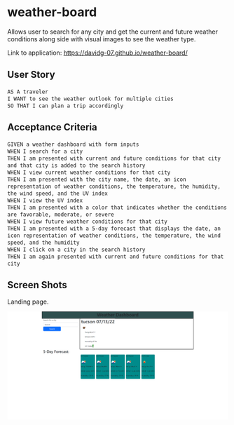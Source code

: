 # weather-board
Allows user to search for any city and get the current and future weather conditions along side with visual images to see the weather type.

Link to application: 
https://davidg-07.github.io/weather-board/

## User Story

```
AS A traveler
I WANT to see the weather outlook for multiple cities
SO THAT I can plan a trip accordingly

```


## Acceptance Criteria

```
GIVEN a weather dashboard with form inputs
WHEN I search for a city
THEN I am presented with current and future conditions for that city and that city is added to the search history
WHEN I view current weather conditions for that city
THEN I am presented with the city name, the date, an icon representation of weather conditions, the temperature, the humidity, the wind speed, and the UV index
WHEN I view the UV index
THEN I am presented with a color that indicates whether the conditions are favorable, moderate, or severe
WHEN I view future weather conditions for that city
THEN I am presented with a 5-day forecast that displays the date, an icon representation of weather conditions, the temperature, the wind speed, and the humidity
WHEN I click on a city in the search history
THEN I am again presented with current and future conditions for that city

```
## Screen Shots

Landing page.

![Main weather page](/assests/images/screencapture-file-C-Users-david-BootCamp-Challenges-weather-board-index-html-2022-07-13-21_30_55.png)
